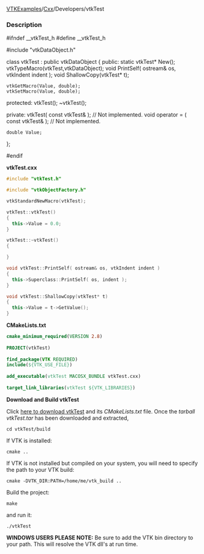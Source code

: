 [VTKExamples](Home)/[Cxx](Cxx)/Developers/vtkTest

### Description
<source lang="cpp">
#ifndef __vtkTest_h
#define __vtkTest_h

#include "vtkDataObject.h"

class vtkTest : public vtkDataObject
{
  public:
    static vtkTest* New();
    vtkTypeMacro(vtkTest,vtkDataObject);
    void PrintSelf( ostream& os, vtkIndent indent );
    void ShallowCopy(vtkTest* t);
    
    vtkGetMacro(Value, double);
    vtkSetMacro(Value, double);
    
  protected:
    vtkTest();
    ~vtkTest();
    
    
  private:
    vtkTest( const vtkTest& ); // Not implemented.
    void operator = ( const vtkTest& ); // Not implemented.
    
    double Value;
};

#endif 
</source>

**vtkTest.cxx**
```c++
#include "vtkTest.h"

#include "vtkObjectFactory.h"

vtkStandardNewMacro(vtkTest);

vtkTest::vtkTest()
{
  this->Value = 0.0;
}

vtkTest::~vtkTest()
{

}

void vtkTest::PrintSelf( ostream& os, vtkIndent indent )
{
  this->Superclass::PrintSelf( os, indent );
}

void vtkTest::ShallowCopy(vtkTest* t)
{
  this->Value = t->GetValue(); 
}
```
**CMakeLists.txt**
```cmake
cmake_minimum_required(VERSION 2.8)
 
PROJECT(vtkTest)
 
find_package(VTK REQUIRED)
include(${VTK_USE_FILE})
 
add_executable(vtkTest MACOSX_BUNDLE vtkTest.cxx)
 
target_link_libraries(vtkTest ${VTK_LIBRARIES})
```

**Download and Build vtkTest**

Click [here to download vtkTest](https://github.com/lorensen/VTKWikiExamplesTarballs/raw/master/vtkTest.tar) and its *CMakeLists.txt* file.
Once the *tarball vtkTest.tar* has been downloaded and extracted,
```
cd vtkTest/build 
```
If VTK is installed:
```
cmake ..
```
If VTK is not installed but compiled on your system, you will need to specify the path to your VTK build:
```
cmake -DVTK_DIR:PATH=/home/me/vtk_build ..
```
Build the project:
```
make
```
and run it:
```
./vtkTest
```
**WINDOWS USERS PLEASE NOTE:** Be sure to add the VTK bin directory to your path. This will resolve the VTK dll's at run time.

